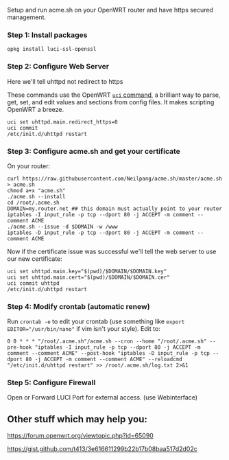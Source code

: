 Setup and run acme.sh on your OpenWRT router and have https secured management.

### Step 1: Install packages

`opkg install luci-ssl-openssl`

### Step 2: Configure Web Server
Here we'll tell uhttpd not redirect to https

These commands use the OpenWRT [`uci` command](https://wiki.openwrt.org/doc/uci), a brilliant way to parse, get, set, and edit values and sections from config files. It makes scripting OpenWRT a breeze.

```
uci set uhttpd.main.redirect_https=0
uci commit
/etc/init.d/uhttpd restart
```

### Step 3: Configure acme.sh and get your certificate
On your router:

```
curl https://raw.githubusercontent.com/Neilpang/acme.sh/master/acme.sh > acme.sh
chmod a+x "acme.sh"
./acme.sh --install
cd /root/.acme.sh
DOMAIN=my.router.net ## this domain must actually point to your router
iptables -I input_rule -p tcp --dport 80 -j ACCEPT -m comment --comment ACME
./acme.sh --issue -d $DOMAIN -w /www
iptables -D input_rule -p tcp --dport 80 -j ACCEPT -m comment --comment ACME
```

Now if the certificate issue was successful we'll tell the web server to use our new certificate:

```
uci set uhttpd.main.key="$(pwd)/$DOMAIN/$DOMAIN.key"
uci set uhttpd.main.cert="$(pwd)/$DOMAIN/$DOMAIN.cer"
uci commit uhttpd
/etc/init.d/uhttpd restart
```

### Step 4: Modify crontab (automatic renew)

Run `crontab -e` to edit your crontab (use something like `export EDITOR="/usr/bin/nano"` if vim isn't your style). Edit to:

`0 0 * * * "/root/.acme.sh"/acme.sh --cron --home "/root/.acme.sh" --pre-hook "iptables -I input_rule -p tcp --dport 80 -j ACCEPT -m comment --comment ACME" --post-hook "iptables -D input_rule -p tcp --dport 80 -j ACCEPT -m comment --comment ACME" --reloadcmd "/etc/init.d/uhttpd restart" >> /root/.acme.sh/log.txt 2>&1`


### Step 5: Configure Firewall
Open or Forward LUCI Port for external access. (use Webinterface)



## Other stuff which may help you:
https://forum.openwrt.org/viewtopic.php?id=65090

https://gist.github.com/t413/3e616611299b22b17b08baa517d2d02c

